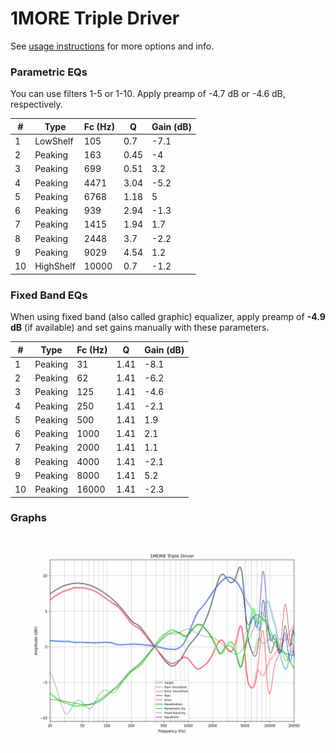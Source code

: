# 1MORE Triple Driver
See [usage instructions](https://github.com/jaakkopasanen/AutoEq#usage) for more options and info.

### Parametric EQs
You can use filters 1-5 or 1-10. Apply preamp of -4.7 dB or -4.6 dB, respectively.

|   # | Type      |   Fc (Hz) |    Q |   Gain (dB) |
|-----|-----------|-----------|------|-------------|
|   1 | LowShelf  |       105 | 0.7  |        -7.1 |
|   2 | Peaking   |       163 | 0.45 |        -4   |
|   3 | Peaking   |       699 | 0.51 |         3.2 |
|   4 | Peaking   |      4471 | 3.04 |        -5.2 |
|   5 | Peaking   |      6768 | 1.18 |         5   |
|   6 | Peaking   |       939 | 2.94 |        -1.3 |
|   7 | Peaking   |      1415 | 1.94 |         1.7 |
|   8 | Peaking   |      2448 | 3.7  |        -2.2 |
|   9 | Peaking   |      9029 | 4.54 |         1.2 |
|  10 | HighShelf |     10000 | 0.7  |        -1.2 |

### Fixed Band EQs
When using fixed band (also called graphic) equalizer, apply preamp of **-4.9 dB** (if available) and set gains manually with these parameters.

|   # | Type    |   Fc (Hz) |    Q |   Gain (dB) |
|-----|---------|-----------|------|-------------|
|   1 | Peaking |        31 | 1.41 |        -8.1 |
|   2 | Peaking |        62 | 1.41 |        -6.2 |
|   3 | Peaking |       125 | 1.41 |        -4.6 |
|   4 | Peaking |       250 | 1.41 |        -2.1 |
|   5 | Peaking |       500 | 1.41 |         1.9 |
|   6 | Peaking |      1000 | 1.41 |         2.1 |
|   7 | Peaking |      2000 | 1.41 |         1.1 |
|   8 | Peaking |      4000 | 1.41 |        -2.1 |
|   9 | Peaking |      8000 | 1.41 |         5.2 |
|  10 | Peaking |     16000 | 1.41 |        -2.3 |

### Graphs
![](./1MORE%20Triple%20Driver.png)
